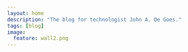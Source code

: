 ```yaml
---
layout: home
description: "The blog for technologist John A. De Goes."
tags: [blog]
image:
  feature: wall2.png
---
```

